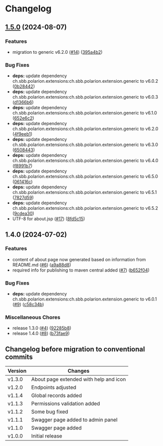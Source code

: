 # Changelog

## [1.5.0](https://github.com/SchweizerischeBundesbahnen/ch.sbb.polarion.extension.api-extender/compare/v1.4.0...v1.5.0) (2024-08-07)


### Features

* migration to generic v6.2.0 ([#14](https://github.com/SchweizerischeBundesbahnen/ch.sbb.polarion.extension.api-extender/issues/14)) ([395a4b2](https://github.com/SchweizerischeBundesbahnen/ch.sbb.polarion.extension.api-extender/commit/395a4b22d3a44eee0ad37670ff7b2221eec2095d))


### Bug Fixes

* **deps:** update dependency ch.sbb.polarion.extensions:ch.sbb.polarion.extension.generic to v6.0.2 ([0b28442](https://github.com/SchweizerischeBundesbahnen/ch.sbb.polarion.extension.api-extender/commit/0b28442bdb32f85cc892cbd297ef68f61acc89b6))
* **deps:** update dependency ch.sbb.polarion.extensions:ch.sbb.polarion.extension.generic to v6.0.3 ([d1366b6](https://github.com/SchweizerischeBundesbahnen/ch.sbb.polarion.extension.api-extender/commit/d1366b690a2567b0dcb21c1ffaa28c51acd89a13))
* **deps:** update dependency ch.sbb.polarion.extensions:ch.sbb.polarion.extension.generic to v6.1.0 ([652e6c2](https://github.com/SchweizerischeBundesbahnen/ch.sbb.polarion.extension.api-extender/commit/652e6c28e58db87e03f8dfdf512d7b14cbefbfc0))
* **deps:** update dependency ch.sbb.polarion.extensions:ch.sbb.polarion.extension.generic to v6.2.0 ([4f9eeb1](https://github.com/SchweizerischeBundesbahnen/ch.sbb.polarion.extension.api-extender/commit/4f9eeb1f9fd52ff6a230f147429f31d3740053ec))
* **deps:** update dependency ch.sbb.polarion.extensions:ch.sbb.polarion.extension.generic to v6.3.0 ([6508443](https://github.com/SchweizerischeBundesbahnen/ch.sbb.polarion.extension.api-extender/commit/65084439d1af9a1b77695788f74508e4ccc3631b))
* **deps:** update dependency ch.sbb.polarion.extensions:ch.sbb.polarion.extension.generic to v6.4.0 ([f8991b7](https://github.com/SchweizerischeBundesbahnen/ch.sbb.polarion.extension.api-extender/commit/f8991b797719434cbc22e09268dd0183086cf02a))
* **deps:** update dependency ch.sbb.polarion.extensions:ch.sbb.polarion.extension.generic to v6.5.0 ([061416c](https://github.com/SchweizerischeBundesbahnen/ch.sbb.polarion.extension.api-extender/commit/061416c31527e7adbb26b09cdbe0a4332c7c2be6))
* **deps:** update dependency ch.sbb.polarion.extensions:ch.sbb.polarion.extension.generic to v6.5.1 ([7827d59](https://github.com/SchweizerischeBundesbahnen/ch.sbb.polarion.extension.api-extender/commit/7827d5946c7a4d3f990c4b2a5800a6e8bee8d24c))
* **deps:** update dependency ch.sbb.polarion.extensions:ch.sbb.polarion.extension.generic to v6.5.2 ([9cdea30](https://github.com/SchweizerischeBundesbahnen/ch.sbb.polarion.extension.api-extender/commit/9cdea303662f7e70f3aeb86b37ce82568881c38d))
* UTF-8 for about.jsp ([#17](https://github.com/SchweizerischeBundesbahnen/ch.sbb.polarion.extension.api-extender/issues/17)) ([8fd5c15](https://github.com/SchweizerischeBundesbahnen/ch.sbb.polarion.extension.api-extender/commit/8fd5c151858fd3a915c6ced7e8a582505c1fc7b8))

## 1.4.0 (2024-07-02)


### Features

* content of about page now generated based on information from README.md ([#6](https://github.com/SchweizerischeBundesbahnen/ch.sbb.polarion.extension.api-extender/issues/6)) ([a9a88d8](https://github.com/SchweizerischeBundesbahnen/ch.sbb.polarion.extension.api-extender/commit/a9a88d8d43e6c19cc1261b2e56817c26b42cf923))
* required info for publishing to maven central added ([#7](https://github.com/SchweizerischeBundesbahnen/ch.sbb.polarion.extension.api-extender/issues/7)) ([b652f04](https://github.com/SchweizerischeBundesbahnen/ch.sbb.polarion.extension.api-extender/commit/b652f04f03d5fc96a8c7ac2e448f4992cdc1ae33))


### Bug Fixes

* **deps:** update dependency ch.sbb.polarion.extensions:ch.sbb.polarion.extension.generic to v6.0.1 ([#9](https://github.com/SchweizerischeBundesbahnen/ch.sbb.polarion.extension.api-extender/issues/9)) ([c58c34b](https://github.com/SchweizerischeBundesbahnen/ch.sbb.polarion.extension.api-extender/commit/c58c34b71f219e5e9bc3b428dd51f41af23b36f8))


### Miscellaneous Chores

* release 1.3.0 ([#4](https://github.com/SchweizerischeBundesbahnen/ch.sbb.polarion.extension.api-extender/issues/4)) ([92285b8](https://github.com/SchweizerischeBundesbahnen/ch.sbb.polarion.extension.api-extender/commit/92285b8565ad499cbb7aca9d5f3ecd2058260fd1))
* release 1.4.0 ([#8](https://github.com/SchweizerischeBundesbahnen/ch.sbb.polarion.extension.api-extender/issues/8)) ([b73fae9](https://github.com/SchweizerischeBundesbahnen/ch.sbb.polarion.extension.api-extender/commit/b73fae91fb0cefa94396c4086a3a80083b510e08))

## Changelog before migration to conventional commits

| Version | Changes                                |
|---------|----------------------------------------|
| v1.3.0  | About page extended with help and icon |
| v1.2.0  | Endpoints adjusted                     |
| v1.1.4  | Global records added                   |
| v1.1.3  | Permissions validation added           |
| v1.1.2  | Some bug fixed                         |
| v1.1.1  | Swagger page added to admin panel      |
| v1.1.0  | Swagger page added                     |
| v1.0.0  | Initial release                        |

